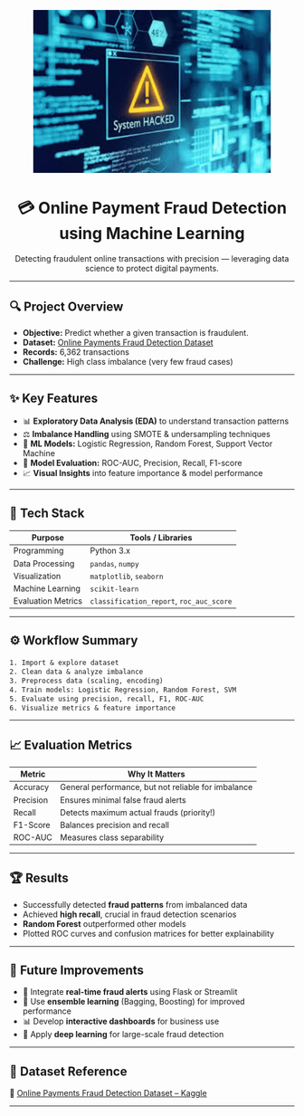 <p align="center">
  <img src="online_fraud.jpeg" alt="Online Payment Fraud Detection" width="420"/>
</p>

<h1 align="center">💳 Online Payment Fraud Detection using Machine Learning</h1>

<p align="center">
  Detecting fraudulent online transactions with precision — leveraging data science to protect digital payments.
</p>

---

## 🔍 Project Overview

* **Objective:** Predict whether a given transaction is fraudulent.
* **Dataset:** [Online Payments Fraud Detection Dataset](https://www.kaggle.com/datasets/rupakroy/online-payments-fraud-detection-dataset)
* **Records:** 6,362 transactions
* **Challenge:** High class imbalance (very few fraud cases)

---

## ✨ Key Features

* 📊 **Exploratory Data Analysis (EDA)** to understand transaction patterns
* ⚖️ **Imbalance Handling** using SMOTE & undersampling techniques
* 🤖 **ML Models:** Logistic Regression, Random Forest, Support Vector Machine
* 🧠 **Model Evaluation:** ROC-AUC, Precision, Recall, F1-score
* 📈 **Visual Insights** into feature importance & model performance

---

## 🧰 Tech Stack

| Purpose            | Tools / Libraries                        |
| ------------------ | ---------------------------------------- |
| Programming        | Python 3.x                               |
| Data Processing    | `pandas`, `numpy`                        |
| Visualization      | `matplotlib`, `seaborn`                  |
| Machine Learning   | `scikit-learn`                           |
| Evaluation Metrics | `classification_report`, `roc_auc_score` |

---

## ⚙️ Workflow Summary

```text
1. Import & explore dataset
2. Clean data & analyze imbalance
3. Preprocess data (scaling, encoding)
4. Train models: Logistic Regression, Random Forest, SVM
5. Evaluate using precision, recall, F1, ROC-AUC
6. Visualize metrics & feature importance
```

---

## 📈 Evaluation Metrics

| Metric    | Why It Matters                                      |
| --------- | --------------------------------------------------- |
| Accuracy  | General performance, but not reliable for imbalance |
| Precision | Ensures minimal false fraud alerts                  |
| Recall    | Detects maximum actual frauds (priority!)           |
| F1-Score  | Balances precision and recall                       |
| ROC-AUC   | Measures class separability                         |

---

## 🏆 Results

* Successfully detected **fraud patterns** from imbalanced data
* Achieved **high recall**, crucial in fraud detection scenarios
* **Random Forest** outperformed other models
* Plotted ROC curves and confusion matrices for better explainability

---

## 🚀 Future Improvements

* 🔔 Integrate **real-time fraud alerts** using Flask or Streamlit
* 🔄 Use **ensemble learning** (Bagging, Boosting) for improved performance
* 📊 Develop **interactive dashboards** for business use
* 🧠 Apply **deep learning** for large-scale fraud detection

---

## 📂 Dataset Reference

📎 [Online Payments Fraud Detection Dataset – Kaggle](https://www.kaggle.com/datasets/rupakroy/online-payments-fraud-detection-dataset)

---
